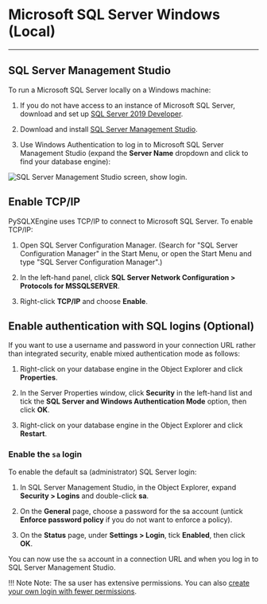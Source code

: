 # Microsoft SQL Server Windows (Local)

---

## **SQL Server Management Studio**

To run a Microsoft SQL Server locally on a Windows machine:

1. If you do not have access to an instance of Microsoft SQL Server, download and set up [SQL Server 2019 Developer](https://www.microsoft.com/en-us/sql-server/sql-server-downloads).

2. Download and install [SQL Server Management Studio](https://learn.microsoft.com/en-us/sql/ssms/download-sql-server-management-studio-ssms?view=sql-server-ver15).

3. Use Windows Authentication to log in to Microsoft SQL Server Management Studio (expand the **Server Name** dropdown and click **<Browse for more...>** to find your database engine):

<img src="../img/sqlserver_studio.png" alt="SQL Server Management Studio screen, show login.">


## **Enable TCP/IP**

PySQLXEngine uses TCP/IP to connect to Microsoft SQL Server. To enable TCP/IP:

1. Open SQL Server Configuration Manager. (Search for "SQL Server Configuration Manager" in the Start Menu, or open the Start Menu and type "SQL Server Configuration Manager".)

2. In the left-hand panel, click **SQL Server Network Configuration > Protocols for MSSQLSERVER**.

3. Right-click **TCP/IP** and choose **Enable**.


## **Enable authentication with SQL logins (Optional)**

If you want to use a username and password in your connection URL rather than integrated security, enable mixed authentication mode as follows:

1. Right-click on your database engine in the Object Explorer and click **Properties**.

2. In the Server Properties window, click **Security** in the left-hand list and tick the **SQL Server and Windows Authentication Mode** option, then click **OK**.

3. Right-click on your database engine in the Object Explorer and click **Restart**.


### **Enable the `sa` login**

To enable the default sa (administrator) SQL Server login:

1. In SQL Server Management Studio, in the Object Explorer, expand **Security > Logins** and double-click **sa**.

2. On the **General** page, choose a password for the sa account (untick **Enforce password policy** if you do not want to enforce a policy).

3. On the **Status** page, under **Settings > Login**, tick **Enabled**, then click **OK**.

You can now use the `sa` account in a connection URL and when you log in to SQL Server Management Studio.


!!! Note
    Note: The sa user has extensive permissions. You can also [create your own login with fewer permissions](https://learn.microsoft.com/en-us/sql/relational-databases/security/authentication-access/create-a-login?view=sql-server-ver15).